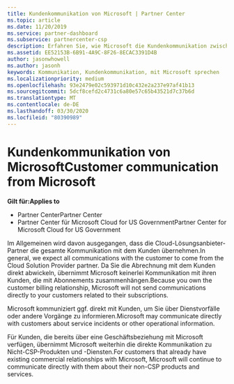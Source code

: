 ```yaml
---
title: Kundenkommunikation von Microsoft | Partner Center
ms.topic: article
ms.date: 11/20/2019
ms.service: partner-dashboard
ms.subservice: partnercenter-csp
description: Erfahren Sie, wie Microsoft die Kundenkommunikation zwischen Kunden und Partnern im Cloud Solution Provider-Programm erwartet.
ms.assetid: EE52153B-6B91-4A9C-8F26-8ECAC3391D4B
author: jasonwhowell
ms.author: jasonh
keywords: Kommunikation, Kundenkommunikation, mit Microsoft sprechen
ms.localizationpriority: medium
ms.openlocfilehash: 93e2479e02c593971d10c432e2a237e97af41b13
ms.sourcegitcommit: 5dcf8cefd2c4731c6a80e57c65b43521d7c37b6d
ms.translationtype: MT
ms.contentlocale: de-DE
ms.lasthandoff: 03/30/2020
ms.locfileid: "80390989"
---
```

# <a name="customer-communication-from-microsoft"></a><span data-ttu-id="d7547-104">Kundenkommunikation von Microsoft</span><span class="sxs-lookup"><span data-stu-id="d7547-104">Customer communication from Microsoft</span></span>

<span data-ttu-id="d7547-105">**Gilt für:**</span><span class="sxs-lookup"><span data-stu-id="d7547-105">**Applies to**</span></span>

-  <span data-ttu-id="d7547-106">Partner Center</span><span class="sxs-lookup"><span data-stu-id="d7547-106">Partner Center</span></span>
-  <span data-ttu-id="d7547-107">Partner Center für Microsoft Cloud for US Government</span><span class="sxs-lookup"><span data-stu-id="d7547-107">Partner Center for Microsoft Cloud for US Government</span></span>


<span data-ttu-id="d7547-108">Im Allgemeinen wird davon ausgegangen, dass die Cloud-Lösungsanbieter-Partner die gesamte Kommunikation mit dem Kunden übernehmen.</span><span class="sxs-lookup"><span data-stu-id="d7547-108">In general, we expect all communications with the customer to come from the Cloud Solution Provider partner.</span></span> <span data-ttu-id="d7547-109">Da Sie die Abrechnung mit dem Kunden direkt abwickeln, übernimmt Microsoft keinerlei Kommunikation mit ihren Kunden, die mit Abonnements zusammenhängen.</span><span class="sxs-lookup"><span data-stu-id="d7547-109">Because you own the customer billing relationship, Microsoft will not send communications directly to your customers related to their subscriptions.</span></span>

<span data-ttu-id="d7547-110">Microsoft kommuniziert ggf. direkt mit Kunden, um Sie über Dienstvorfälle oder andere Vorgänge zu informieren.</span><span class="sxs-lookup"><span data-stu-id="d7547-110">Microsoft may communicate directly with customers about service incidents or other operational information.</span></span>

<span data-ttu-id="d7547-111">Für Kunden, die bereits über eine Geschäftsbeziehung mit Microsoft verfügen, übernimmt Microsoft weiterhin die direkte Kommunikation zu Nicht-CSP-Produkten und -Diensten.</span><span class="sxs-lookup"><span data-stu-id="d7547-111">For customers that already have existing commercial relationships with Microsoft, Microsoft will continue to communicate directly with them about their non-CSP products and services.</span></span>

 

 



